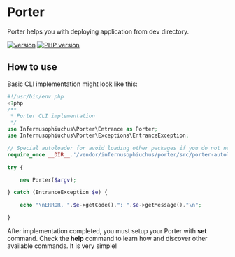 # Porter

Porter helps you with deploying application from dev directory.

[![version](https://img.shields.io/badge/version-0.2.2-informational "version")](https://img.shields.io/badge/version-0.2.2-informational "version") [![PHP version](https://img.shields.io/badge/PHP-7.3%2B-blue "PHP version")](http:/https://img.shields.io/badge/PHP-7.3%2B-blue/ "PHP version")

## How to use

Basic CLI implementation might look like this:

```php
#!/usr/bin/env php
<?php
/**
 * Porter CLI implementation
 */
use Infernusophiuchus\Porter\Entrance as Porter;
use Infernusophiuchus\Porter\Exceptions\EntranceException;

// Special autoloader for avoid loading other packages if you do not need it.
require_once __DIR__.'/vendor/infernusophiuchus/porter/src/porter-autoload.php';

try {

    new Porter($argv);

} catch (EntranceException $e) {

    echo "\nERROR, ".$e->getCode().": ".$e->getMessage()."\n";

}

```

After implementation completed, you must setup your Porter with **set** command. Check the **help** command to learn how and discover other available commands. It is very simple!
